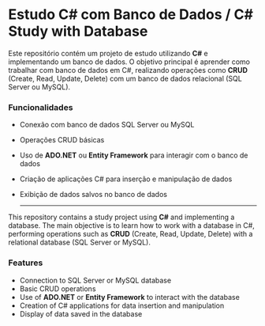 # Estudo C# com Banco de Dados / C# Study with Database

Este repositório contém um projeto de estudo utilizando **C#** e implementando um banco de dados. O objetivo principal é aprender como trabalhar com banco de dados em C#, realizando operações como **CRUD** (Create, Read, Update, Delete) com um banco de dados relacional (SQL Server ou MySQL).

### Funcionalidades
- Conexão com banco de dados SQL Server ou MySQL
- Operações CRUD básicas
- Uso de **ADO.NET** ou **Entity Framework** para interagir com o banco de dados
- Criação de aplicações C# para inserção e manipulação de dados
- Exibição de dados salvos no banco de dados

  <hr>

This repository contains a study project using **C#** and implementing a database. The main objective is to learn how to work with a database in C#, performing operations such as **CRUD** (Create, Read, Update, Delete) with a relational database (SQL Server or MySQL).

### Features
- Connection to SQL Server or MySQL database
- Basic CRUD operations
- Use of **ADO.NET** or **Entity Framework** to interact with the database
- Creation of C# applications for data insertion and manipulation
- Display of data saved in the database
